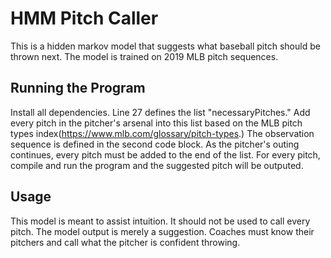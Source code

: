 # HMM Pitch Caller
This is a hidden markov model that suggests what baseball pitch should be thrown next. The model is trained on 2019 MLB pitch sequences.

## Running the Program
Install all dependencies. Line 27 defines the list "necessaryPitches." Add every pitch in the pitcher's arsenal into this list based on the MLB pitch types index(https://www.mlb.com/glossary/pitch-types.) The observation sequence is defined in the second code block. As the pitcher's outing continues, every pitch must be added to the end of the list. For every pitch, compile and run the program and the suggested pitch will be outputed.

## Usage
This model is meant to assist intuition. It should not be used to call every pitch. The model output is merely a suggestion. Coaches must know their pitchers and call what the pitcher is confident throwing.
